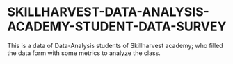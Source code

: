 # SKILLHARVEST-DATA-ANALYSIS-ACADEMY-STUDENT-DATA-SURVEY
This is a data of Data-Analysis students of Skillharvest academy; who filled the data form with some metrics to analyze the class.
